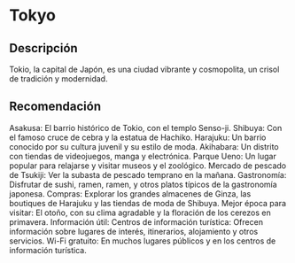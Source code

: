 # Tokyo

## Descripción
Tokio, la capital de Japón, es una ciudad vibrante y cosmopolita, un crisol de tradición y modernidad. 

## Recomendación
Asakusa: El barrio histórico de Tokio, con el templo Senso-ji. 
Shibuya: Con el famoso cruce de cebra y la estatua de Hachiko. 
Harajuku: Un barrio conocido por su cultura juvenil y su estilo de moda. 
Akihabara: Un distrito con tiendas de videojuegos, manga y electrónica. 
Parque Ueno: Un lugar popular para relajarse y visitar museos y el zoológico. 
Mercado de pescado de Tsukiji: Ver la subasta de pescado temprano en la mañana. 
Gastronomía:
Disfrutar de sushi, ramen, ramen, y otros platos típicos de la gastronomía japonesa. 
Compras:
Explorar los grandes almacenes de Ginza, las boutiques de Harajuku y las tiendas de moda de Shibuya. 
Mejor época para visitar:
El otoño, con su clima agradable y la floración de los cerezos en primavera. 
Información útil:
Centros de información turística: Ofrecen información sobre lugares de interés, itinerarios, alojamiento y otros servicios. 
Wi-Fi gratuito: En muchos lugares públicos y en los centros de información turística. 
